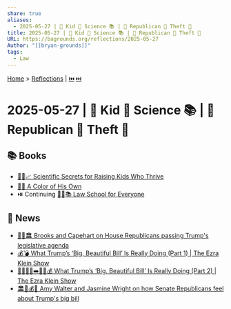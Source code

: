 ```yaml
---
share: true
aliases:
  - 2025-05-27 | 🐐 Kid 🔬 Science 📚 | 📰 Republican 🐘 Theft 💸
title: 2025-05-27 | 🐐 Kid 🔬 Science 📚 | 📰 Republican 🐘 Theft 💸
URL: https://bagrounds.org/reflections/2025-05-27
Author: "[[bryan-grounds]]"
tags:
  - Law
---
```

[Home](../index.md) > [Reflections](./index.md) | [⏮️](./2025-05-26.md) [⏭️](./2025-05-28.md)  
# 2025-05-27 | 🐐 Kid 🔬 Science 📚 | 📰 Republican 🐘 Theft 💸  
## 📚 Books  
- [🧪👶📈 Scientific Secrets for Raising Kids Who Thrive](../books/scientific-secrets-for-raising-kids-who-thrive.md)  
- [🌈🦎 A Color of His Own](../books/a-color-of-his-own.md)  
- ⏯️ Continuing [🧑‍⚖️📚 Law School for Everyone](../books/law-school-for-everyone.md)  
  
## 📰 News  
- [👹📜🏛️ Brooks and Capehart on House Republicans passing Trump's legislative agenda](../videos/brooks-and-capehart-on-house-republicans-passing-trumps-legislative-agenda.md)  
- [💰💣 What Trump’s ‘Big, Beautiful Bill’ Is Really Doing (Part 1) | The Ezra Klein Show](../videos/what-trumps-big-beautiful-bill-is-really-doing-part-1-the-ezra-klein-show.md)  
- [👹👶🏼💸➡️👴🏻💰 What Trump’s ‘Big, Beautiful Bill’ Is Really Doing (Part 2) | The Ezra Klein Show](../videos/what-trumps-big-beautiful-bill-is-really-doing-part-2-the-ezra-klein-show.md)  
- [🏛️📜💰🚨 Amy Walter and Jasmine Wright on how Senate Republicans feel about Trump's big bill](../videos/amy-walter-and-jasmine-wright-on-how-senate-republicans-feel-about-trumps-big-bill.md)
